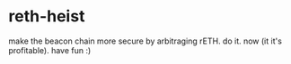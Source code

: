 # reth-heist

make the beacon chain more secure by arbitraging rETH. do it. now (it it's profitable). have fun :)
